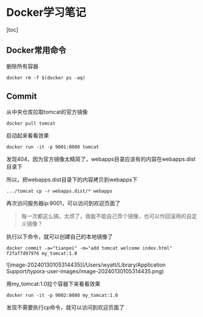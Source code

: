 # Docker学习笔记

[toc]



## Docker常用命令

删除所有容器

```shell
docker rm -f $(docker ps -aq)
```





## Commit

从中央仓库拉取tomcat的官方镜像

```shell
docker pull tomcat
```

启动起来看看效果

```shell
docker run -it -p 9001:8080 tomcat
```

发现404，因为官方镜像太精简了，webapps目录应该有的内容在webapps.dist目录下

所以，把webapps.dist目录下的内容拷贝到webapps下

```shell
.../tomcat cp -r webapps.dist/* webapps 
```

再次访问服务器ip:9001，可以访问到欢迎页面了

> 每一次都这么搞，太烦了。我能不能自己弄个镜像，也可以作回滚用的自定义镜像？

执行以下命令，就可以创建自己的本地镜像了

```shell
docker commit -a="tianpei" -m="add tomcat welcome index.html" f2faf7d97976 my_tomcat:1.0
```

![image-20240130105314435](/Users/wyatt/Library/Application Support/typora-user-images/image-20240130105314435.png)

用my_tomcat:1.0拉个容器下来看看效果

```shell
docker run -it -p 9002:8080 my_tomcat:1.0
```

发现不需要执行cp命令，就可以访问到欢迎页面了